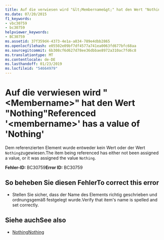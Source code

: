 ```yaml
---
title: Auf die verwiesen wird "&lt;Membername&gt;" hat den Wert "Nothing"
ms.date: 07/20/2015
f1_keywords:
- vbc30759
- bc30759
helpviewer_keywords:
- BC30759
ms.assetid: 37f359d4-4373-4e1a-a834-789e4dbb2865
ms.openlocfilehash: e05502e09bf7df4577a741ea0063fd677bfc68aa
ms.sourcegitcommit: 6b308cf6d627d78ee36dbbae8972a310ac7fd6c8
ms.translationtype: MT
ms.contentlocale: de-DE
ms.lasthandoff: 01/23/2019
ms.locfileid: "54664979"
---
```

# <a name="referenced-ltmembernamegt-has-a-value-of-nothing"></a><span data-ttu-id="68fbf-102">Auf die verwiesen wird "&lt;Membername&gt;" hat den Wert "Nothing"</span><span class="sxs-lookup"><span data-stu-id="68fbf-102">Referenced '&lt;membername&gt;' has a value of 'Nothing'</span></span>
<span data-ttu-id="68fbf-103">Dem referenzierten Element wurde entweder kein Wert oder der Wert `Nothing`zugewiesen.</span><span class="sxs-lookup"><span data-stu-id="68fbf-103">The item being referenced has either not been assigned a value, or it was assigned the value `Nothing`.</span></span>  
  
 <span data-ttu-id="68fbf-104">**Fehler-ID:** BC30759</span><span class="sxs-lookup"><span data-stu-id="68fbf-104">**Error ID:** BC30759</span></span>  
  
## <a name="to-correct-this-error"></a><span data-ttu-id="68fbf-105">So beheben Sie diesen Fehler</span><span class="sxs-lookup"><span data-stu-id="68fbf-105">To correct this error</span></span>  
  
-   <span data-ttu-id="68fbf-106">Stellen Sie sicher, dass der Name des Elements richtig geschrieben und ordnungsgemäß festgelegt wurde.</span><span class="sxs-lookup"><span data-stu-id="68fbf-106">Verify that item's name is spelled and set correctly.</span></span>  
  
## <a name="see-also"></a><span data-ttu-id="68fbf-107">Siehe auch</span><span class="sxs-lookup"><span data-stu-id="68fbf-107">See also</span></span>
- [<span data-ttu-id="68fbf-108">Nothing</span><span class="sxs-lookup"><span data-stu-id="68fbf-108">Nothing</span></span>](../../visual-basic/language-reference/nothing.md)
